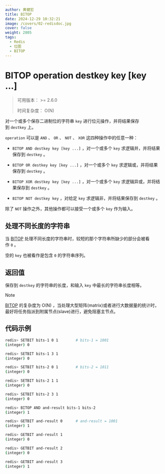 ```yaml
---
author: 黄健宏
title: BITOP
date: 2024-12-29 10:32:21
image: /covers/02-redisdoc.jpg
cover: false
weight: 2805
tags:
  - Redis
  - 位图
  - BITOP
---
```


# BITOP operation destkey key [key …]

> 可用版本： >= 2.6.0
> 
> 时间复杂度： O(N)

对一个或多个保存二进制位的字符串 `key` 进行位元操作，并将结果保存到 `destkey` 上。

`operation` 可以是 `AND` 、 `OR` 、 `NOT` 、 `XOR` 这四种操作中的任意一种：

- `BITOP AND destkey key [key ...]` ，对一个或多个 `key` 求逻辑并，并将结果保存到 `destkey` 。
    
- `BITOP OR destkey key [key ...]` ，对一个或多个 `key` 求逻辑或，并将结果保存到 `destkey` 。
    
- `BITOP XOR destkey key [key ...]` ，对一个或多个 `key` 求逻辑异或，并将结果保存到 `destkey` 。
    
- `BITOP NOT destkey key` ，对给定 `key` 求逻辑非，并将结果保存到 `destkey` 。
    

除了 `NOT` 操作之外，其他操作都可以接受一个或多个 `key` 作为输入。

## 处理不同长度的字符串

当 [BITOP](#bitop) 处理不同长度的字符串时，较短的那个字符串所缺少的部分会被看作 `0` 。

空的 `key` 也被看作是包含 `0` 的字符串序列。

## 返回值

保存到 `destkey` 的字符串的长度，和输入 `key` 中最长的字符串长度相等。

Note

[BITOP](#bitop) 的复杂度为 O(N) ，当处理大型矩阵(matrix)或者进行大数据量的统计时，最好将任务指派到附属节点(slave)进行，避免阻塞主节点。

## 代码示例

```bash
redis> SETBIT bits-1 0 1        # bits-1 = 1001
(integer) 0

redis> SETBIT bits-1 3 1
(integer) 0

redis> SETBIT bits-2 0 1        # bits-2 = 1011
(integer) 0

redis> SETBIT bits-2 1 1
(integer) 0

redis> SETBIT bits-2 3 1
(integer) 0

redis> BITOP AND and-result bits-1 bits-2
(integer) 1

redis> GETBIT and-result 0      # and-result = 1001
(integer) 1

redis> GETBIT and-result 1
(integer) 0

redis> GETBIT and-result 2
(integer) 0

redis> GETBIT and-result 3
(integer) 1
```
